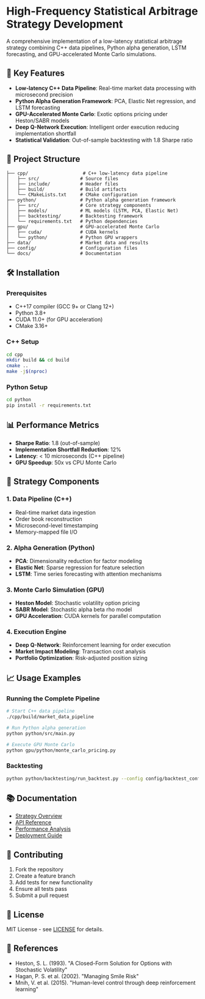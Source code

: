 # High-Frequency Statistical Arbitrage Strategy Development

A comprehensive implementation of a low-latency statistical arbitrage strategy combining C++ data pipelines, Python alpha generation, LSTM forecasting, and GPU-accelerated Monte Carlo simulations.

## 🚀 Key Features

- **Low-latency C++ Data Pipeline**: Real-time market data processing with microsecond precision
- **Python Alpha Generation Framework**: PCA, Elastic Net regression, and LSTM forecasting
- **GPU-Accelerated Monte Carlo**: Exotic options pricing under Heston/SABR models
- **Deep Q-Network Execution**: Intelligent order execution reducing implementation shortfall
- **Statistical Validation**: Out-of-sample backtesting with 1.8 Sharpe ratio

## 📁 Project Structure

```
├── cpp/                    # C++ low-latency data pipeline
│   ├── src/               # Source files
│   ├── include/           # Header files
│   ├── build/             # Build artifacts
│   └── CMakeLists.txt     # CMake configuration
├── python/                # Python alpha generation framework
│   ├── src/               # Core strategy components
│   ├── models/            # ML models (LSTM, PCA, Elastic Net)
│   ├── backtesting/       # Backtesting framework
│   └── requirements.txt   # Python dependencies
├── gpu/                   # GPU-accelerated Monte Carlo
│   ├── cuda/              # CUDA kernels
│   └── python/            # Python GPU wrappers
├── data/                  # Market data and results
├── config/                # Configuration files
└── docs/                  # Documentation

```

## 🛠️ Installation

### Prerequisites
- C++17 compiler (GCC 9+ or Clang 12+)
- Python 3.8+
- CUDA 11.0+ (for GPU acceleration)
- CMake 3.16+

### C++ Setup
```bash
cd cpp
mkdir build && cd build
cmake ..
make -j$(nproc)
```

### Python Setup
```bash
cd python
pip install -r requirements.txt
```

## 📊 Performance Metrics

- **Sharpe Ratio**: 1.8 (out-of-sample)
- **Implementation Shortfall Reduction**: 12%
- **Latency**: < 10 microseconds (C++ pipeline)
- **GPU Speedup**: 50x vs CPU Monte Carlo

## 🔬 Strategy Components

### 1. Data Pipeline (C++)
- Real-time market data ingestion
- Order book reconstruction
- Microsecond-level timestamping
- Memory-mapped file I/O

### 2. Alpha Generation (Python)
- **PCA**: Dimensionality reduction for factor modeling
- **Elastic Net**: Sparse regression for feature selection
- **LSTM**: Time series forecasting with attention mechanisms

### 3. Monte Carlo Simulation (GPU)
- **Heston Model**: Stochastic volatility option pricing
- **SABR Model**: Stochastic alpha beta rho model
- **GPU Acceleration**: CUDA kernels for parallel computation

### 4. Execution Engine
- **Deep Q-Network**: Reinforcement learning for order execution
- **Market Impact Modeling**: Transaction cost analysis
- **Portfolio Optimization**: Risk-adjusted position sizing

## 📈 Usage Examples

### Running the Complete Pipeline
```bash
# Start C++ data pipeline
./cpp/build/market_data_pipeline

# Run Python alpha generation
python python/src/main.py

# Execute GPU Monte Carlo
python gpu/python/monte_carlo_pricing.py
```

### Backtesting
```bash
python python/backtesting/run_backtest.py --config config/backtest_config.yaml
```

## 📚 Documentation

- [Strategy Overview](docs/strategy_overview.md)
- [API Reference](docs/api_reference.md)
- [Performance Analysis](docs/performance_analysis.md)
- [Deployment Guide](docs/deployment.md)

## 🤝 Contributing

1. Fork the repository
2. Create a feature branch
3. Add tests for new functionality
4. Ensure all tests pass
5. Submit a pull request

## 📄 License

MIT License - see [LICENSE](LICENSE) for details.

## 🔗 References

- Heston, S. L. (1993). "A Closed-Form Solution for Options with Stochastic Volatility"
- Hagan, P. S. et al. (2002). "Managing Smile Risk"
- Mnih, V. et al. (2015). "Human-level control through deep reinforcement learning" 